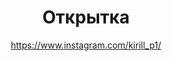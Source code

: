 ---
title: Открытка
description: Открытка, А6 (10х15 см)
author: https://www.instagram.com/kirill_p1/
cost: 2000₸
---